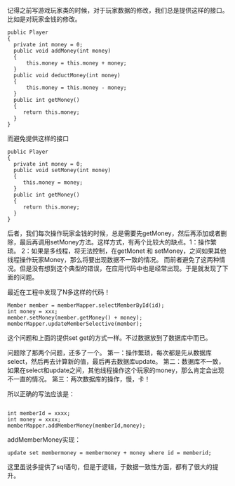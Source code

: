 记得之前写游戏玩家类的时候，对于玩家数据的修改，我们总是提供这样的接口。比如是对玩家金钱的修改。
```
public Player
{
  private int money = 0;
  public void addMoney(int money)
  {
      this.money = this.money + money;
  }
  public void deductMoney(int money)
  {
      this.money = this.money - money;
  }
  public int getMoney()
  {
     return this.money;
  }
}
```
而避免提供这样的接口
```
public Player
{
  private int money = 0;
  public void setMoney(int money)
  {
     this.money = money;
  }
  public int getMoney()
  {
     return this.money;
  }
}
```

后者，我们每次操作玩家金钱的时候，总是需要先getMoney，然后再添加或者删除，最后再调用setMoney方法。这样方式，有两个比较大的缺点。1：操作繁琐。 2：如果是多线程，将无法控制，在getMonet 和 setMoney，之间如果其他线程操作玩家Money，那么将要出现数据不一致的情况。 而前者避免了这两种情况。但是没有想到这个典型的错误，在应用代码中也是经常出现。于是就发现了下面的问题。


最近在工程中发现了N多这样的代码！
```
Member member = memberMapper.selectMemberById(id);
int money = xxx;
member.setMoney(member.getMoney() + money);
memberMapper.updateMemberSelective(member);
```
这个问题和上面的提供set get的方式一样。不过数据放到了数据库中而已。

问题除了那两个问题，还多了一个。
第一：操作繁琐，每次都是先从数据库select，然后再去计算新的值，最后再去数据库update。
第二：数据库不一致，如果在select和update之间，其他线程操作这个玩家的money，那么肯定会出现不一直的情况。
第三：两次数据库的操作，慢，卡！

所以正确的写法应该是：
```

int memberId = xxxx;
int money = xxxx;
memberMapper.addMemberMoney(memberId,money);
```

addMemberMoney实现：
```
update set membermoney = membermoney + money where id = memberid; 
```

这里虽说多提供了sql语句，但是于逻辑，于数据一致性方面，都有了很大的提升。
